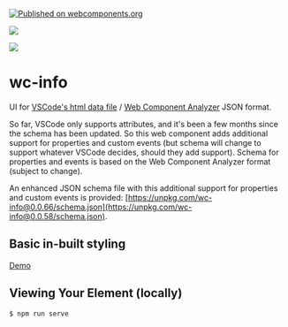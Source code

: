 [![Published on webcomponents.org](https://img.shields.io/badge/webcomponents.org-published-blue.svg)](https://www.webcomponents.org/element/wc-info)

<a href="https://nodei.co/npm/wc-info/"><img src="https://nodei.co/npm/wc-info.png"></a>

<img src="https://badgen.net/bundlephobia/minzip/wc-info">

# wc-info

UI for [VSCode's html data file](https://code.visualstudio.com/updates/v1_31#_html-and-css-custom-data-support) / [Web Component Analyzer](https://www.npmjs.com/package/web-component-analyzer) JSON format.

So far, VSCode only supports attributes, and it's been a few months since the schema has been updated.  So this web component adds additional support for properties and custom events (but schema will change to support whatever VSCode decides, should they add support).  Schema for properties and events is based on the Web Component Analyzer format (subject to change).  

An enhanced JSON schema file with this additional support for properties and custom events is provided:  [https://unpkg.com/wc-info@0.0.66/schema.json](https://unpkg.com/wc-info@0.0.58/schema.json).


## Basic in-built styling

[Demo](https://jsfiddle.net/bahrus/xzo0j6g2/)

<!--
```
<custom-element-demo>
<template>
  <div>
    <div>
      <wc-info package-name="npm.wc-info" href="https://unpkg.com/wc-info@0.0.69/custom-elements.json">
      </wc-info>
      <wc-info package-name="npm.xtal-fetch" href="https://unpkg.com/xtal-fetch@0.0.73/custom-elements.json">
      </wc-info>
      <wc-info package-name="npm.xtal-frappe-chart" href="https://unpkg.com/xtal-frappe-chart@0.0.47/custom-elements.json"></wc-info>
      <wc-info package-name="npm.if-diff" href="https://unpkg.com/if-diff@0.0.34/html.json">
      </wc-info>
      <wc-info package-name="npm.p-et-alia" href="https://unpkg.com/p-et-alia@0.0.47/custom-elements.json">
      </wc-info>
      <wc-info package-name="npm.pre-render-tron" href="https://unpkg.com/pre-render-tron@0.0.6/html.json">
      </wc-info>
      <wc-info package-name="npm.hypo-link" href="https://unpkg.com/hypo-link@0.0.15/html.json">
      </wc-info>

    </div>
    <style>
      wc-info {
        margin-top: 10px;
      }
    </style>
    
    <script type="module" src="https://unpkg.com/wc-info@0.0.69/wc-info.js?module"></script>
  </div>
</template>
</custom-element-demo>
```
-->



## Viewing Your Element (locally)

```
$ npm run serve
```


